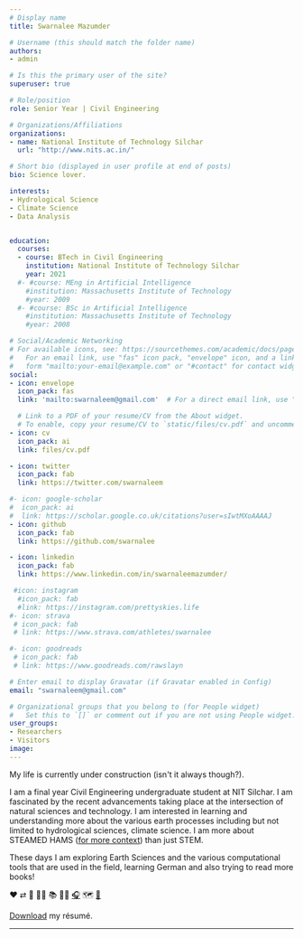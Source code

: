 ```yaml
---
# Display name
title: Swarnalee Mazumder

# Username (this should match the folder name)
authors:
- admin

# Is this the primary user of the site?
superuser: true

# Role/position
role: Senior Year | Civil Engineering

# Organizations/Affiliations
organizations:
- name: National Institute of Technology Silchar
  url: "http://www.nits.ac.in/"

# Short bio (displayed in user profile at end of posts)
bio: Science lover.

interests:
- Hydrological Science
- Climate Science
- Data Analysis


education:
  courses:
  - course: BTech in Civil Engineering
    institution: National Institute of Technology Silchar
    year: 2021
  #- #course: MEng in Artificial Intelligence
    #institution: Massachusetts Institute of Technology
    #year: 2009
  #- #course: BSc in Artificial Intelligence
    #institution: Massachusetts Institute of Technology
    #year: 2008

# Social/Academic Networking
# For available icons, see: https://sourcethemes.com/academic/docs/page-builder/#icons
#   For an email link, use "fas" icon pack, "envelope" icon, and a link in the
#   form "mailto:your-email@example.com" or "#contact" for contact widget.
social:
- icon: envelope
  icon_pack: fas
  link: 'mailto:swarnaleem@gmail.com'  # For a direct email link, use "mailto:test@example.org".

  # Link to a PDF of your resume/CV from the About widget.
  # To enable, copy your resume/CV to `static/files/cv.pdf` and uncomment the lines below.
- icon: cv
  icon_pack: ai
  link: files/cv.pdf

- icon: twitter
  icon_pack: fab
  link: https://twitter.com/swarnaleem

#- icon: google-scholar
#  icon_pack: ai
#  link: https://scholar.google.co.uk/citations?user=sIwtMXoAAAAJ
- icon: github
  icon_pack: fab
  link: https://github.com/swarnalee

- icon: linkedin
  icon_pack: fab
  link: https://www.linkedin.com/in/swarnaleemazumder/

 #icon: instagram
  #icon_pack: fab
  #link: https://instagram.com/prettyskies.life
#- icon: strava
 # icon_pack: fab
 # link: https://www.strava.com/athletes/swarnalee

#- icon: goodreads
 # icon_pack: fab
 # link: https://www.goodreads.com/rawslayn

# Enter email to display Gravatar (if Gravatar enabled in Config)
email: "swarnaleem@gmail.com"

# Organizational groups that you belong to (for People widget)
#   Set this to `[]` or comment out if you are not using People widget.
user_groups:
- Researchers
- Visitors
image:
---
```

My life is currently under construction (isn't it always though?).

I am a final year Civil Engineering undergraduate student at NIT Silchar. I am fascinated by the recent advancements taking place at the intersection of natural sciences and technology. I am interested in learning and understanding more about the various earth processes including but not limited to hydrological sciences, climate science. I am more about STEAMED HAMS ([for more context](https://twitter.com/npseaver/status/1365462310463102983?s=20)) than just STEM. 

These days I am exploring Earth Sciences and the various computational tools that are used in the field, learning German and also trying to read more books!

:heart: ⇄ :city_sunrise: :running_woman: :books: :woman_technologist: [:headphones:](https://open.spotify.com/user/9t38sixnbl9chaatvb00luypo?si=7XDp661PQ6-zokVuW1bKAA) :world_map: [:city_sunset:](https://www.instagram.com/prettyskies.life/)  

<i class="fas fa-download"></i> [Download](/files/cv.pdf) my résumé.

---